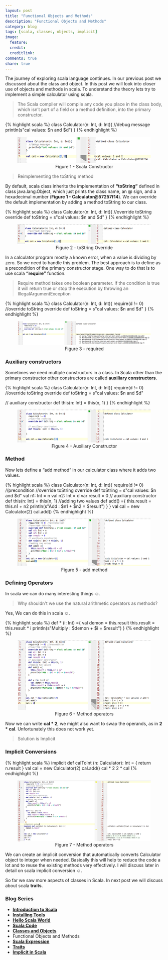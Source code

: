 ```yaml
---
layout: post
title: "Functional Objects and Methods"
description: "Functional Objects and Methods"
category: blog
tags: [scala, classes, objects, implicit]
image:
  feature:
  credit:
  creditlink:
comments: true
share: true
---
```


The journey of exploring scala language continues. In our previous post we discussed about the class and object. In this post we will look into closer  use of objects and methods in scala. To understand the theory lets try to implement a simple calculator using scala.

>The Scala compiler will compile any code you place in the class body, which isn’t part of a field or a method definition, into the primary constructor.

{% highlight scala %}
class Calculator(n: Int, d: Int){
  //debug message
  println(s"cal values: $n and $d")
}
{% endhighlight %}

<figure style="text-align: center;">
  <a href="/blog/scala-blog-series/calculator-class-constructor.png"><img src="/blog/scala-blog-series/calculator-class-constructor.png" alt="image"></a>
  <figcaption>Figure 1 - Scala Constructor</figcaption>
</figure>

>Reimplementing the toString method

By default, scala class inherits the implementation of **“toString”** defined in class java.lang.Object, which just prints the class name, an @ sign, and a hexadecimal number (**Figure 1 - Calculator@57257f14**).
We can override the default implementation by adding a method toString to our class.

{% highlight scala %}
class Calculator(n: Int, d: Int){
  //override toString
  override def toString = s"cal values: $n and $d"
}
{% endhighlight %}

<figure style="text-align: center;">
  <a href="/blog/scala-blog-series/scala-tostring-override.png"><img src="/blog/scala-blog-series/scala-tostring-override.png" alt="image"></a>
  <figcaption>Figure 2 - toString Override</figcaption>
</figure>

In a calculator program mostly a known error, when a value is dividing by zero. So we need to handle this problem. The best approach is to define as a precondition of the primary constructor stage. One way to do that is to use scala **“require”** function.

>Require method takes one boolean parameter. If the condition is true it will return true or stop the execution by throwing an IllegalArgumentException

{% highlight scala %}
class Calculator(n: Int, d: Int){
  require(d != 0)
  //override toString
  override def toString = s"cal values: $n and $d"
}
{% endhighlight %}

<figure style="text-align: center;">
  <a href="/blog/scala-blog-series/scala-required.png"><img src="/blog/scala-blog-series/scala-required.png" alt="image"></a>
  <figcaption>Figure 3 - required</figcaption>
</figure>

### Auxiliary constructors

Sometimes we need multiple constructors in a class. In Scala other than the primary constructor other constructors are called **auxiliary constructors**.

{% highlight scala %}
class Calculator(n: Int, d: Int){
  require(d != 0)
  //override toString
  override def toString = s"cal values: $n and $d"

  // auxiliary constructor
  def this(n: Int) = this(n, 1)
}
{% endhighlight %}

<figure style="text-align: center;">
  <a href="/blog/scala-blog-series/auxiliary-constructor.png"><img src="/blog/scala-blog-series/auxiliary-constructor.png" alt="image"></a>
  <figcaption>Figure 4 - Auxiliary Constructor</figcaption>
</figure>

### Method

Now lets define a “add method” in our calculator class where it adds two values.

{% highlight scala %}
class Calculator(n: Int, d: Int){
  require(d != 0) //precondition
  //override toString
  override def toString = s"cal values: $n and $d"
  val n1: Int = n
  val n2: Int = d
  var result = 0
  // auxiliary constructor
  def this(n: Int) = this(n, 1)
  //adding two values
  def add() ={
    this.result = this.n1 + n2
    println(s"Add : $n1 + $n2 = $result")
  }
}
val cal = new Calculator(2)
cal.add()
{% endhighlight %}

<figure style="text-align: center;">
  <a href="/blog/scala-blog-series/calculator-add.png"><img src="/blog/scala-blog-series/calculator-add.png" alt="image"></a>
  <figcaption>Figure 5 - add method</figcaption>
</figure>

### Defining Operators

In scala we can do many interesting things ☺.

>Why shouldn't we use the natural arithmetic operators as methods?

Yes, We can do this in scala ☺.

{% highlight scala %}
def * (i: Int) ={
  val demon = this.result
  this.result = this.result * i
  println(s"Multiply : $demon + $i = $result")
}
{% endhighlight %}

<figure style="text-align: center;">
  <a href="/blog/scala-blog-series/scala-method-operator.png"><img src="/blog/scala-blog-series/scala-method-operator.png" alt="image"></a>
  <figcaption>Figure 6 - Method operators</figcaption>
</figure>

Now we can write **cal * 2**, we might also want to swap the operands, as in **2 * cal**. Unfortunately this does not work yet.

>Solution is Implicit

### Implicit Conversions

{% highlight scala %}
implicit def calToInt (n: Calculator): Int = {
  return n.result
}
val cal = new Calculator(2)
cal.add()
cal * 2
2 * cal
{% endhighlight %}

<figure style="text-align: center;">
  <a href="/blog/scala-blog-series/scala-implicit.png"><img src="/blog/scala-blog-series/scala-implicit.png" alt="image"></a>
  <figcaption>Figure 7 - Method operators</figcaption>
</figure>

We can create an implicit conversion that automatically converts Calculator object to integer when needed. Basically this will help to reduce the code a lot and to reuse the existing methods very effectively. I will discuss later in detail on scala implicit conversion ☺.

So far we saw more aspects of classes in Scala. In next post we will discuss about scala **traits**.


### Blog Series
* [**Introduction to Scala**](/articles/introduction-to-scala/)
* [**Installing Tools**](/blog/installing-tools/)
* [**Hello Scala World**](/blog/hello-scala-world/)
* [**Scala Code**](/blog/scala-code/)
* [**Classes and Objects**](/blog/classes-and-objects/)
* Functional Objects and Methods
* [**Scala Expression**](/blog/scala-expression/)
* [**Traits**](/blog/trait/)
* [**Implicit in Scala**](/blog/implicit/)